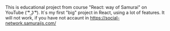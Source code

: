 
This is educational project from course "React: way of Samurai" on YouTube ( ͡° ͜ʖ ͡°).
It`s my first "big" project in React, using a lot of features.
It will not work, if you have not accaunt in https://social-network.samuraijs.com/

